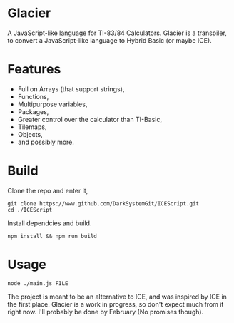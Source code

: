 # Glacier
A JavaScript-like language for TI-83/84 Calculators.
Glacier is a transpiler, to convert a JavaScript-like language to Hybrid Basic (or maybe ICE). 
# Features
- Full on Arrays (that support strings),
- Functions,
- Multipurpose variables,
- Packages,
- Greater control over the calculator than TI-Basic,
- Tilemaps,
- Objects,
- and possibly more.
# Build
Clone the repo and enter it,
```
git clone https://www.github.com/DarkSystemGit/ICEScript.git
cd ./ICEScript
```
Install dependcies and build.
```
npm install && npm run build
```

# Usage
```
node ./main.js FILE
```


The project is meant to be an alternative to ICE, and was inspired by ICE in the first place.
Glacier is a work in progress, so don't expect much from it right now. I'll probably be done by February (No promises though).

